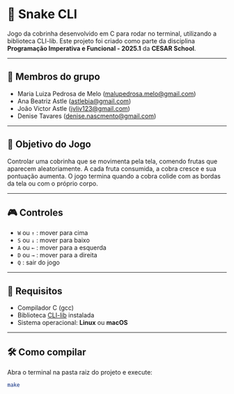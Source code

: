 # 🐍 Snake CLI

Jogo da cobrinha desenvolvido em C para rodar no terminal, utilizando a biblioteca CLI-lib. Este projeto foi criado como parte da disciplina **Programação Imperativa e Funcional - 2025.1** da **CESAR School**.

---

## 👥 Membros do grupo

- Maria Luiza Pedrosa de Melo (malupedrosa.melo@gmail.com)
- Ana Beatriz Astle (astlebia@gmail.com)
- João Victor Astle (jvliv123@gmail.com)
- Denise Tavares (denise.nascmento@gmail.com)

---

## 🎯 Objetivo do Jogo

Controlar uma cobrinha que se movimenta pela tela, comendo frutas que aparecem aleatoriamente. A cada fruta consumida, a cobra cresce e sua pontuação aumenta. O jogo termina quando a cobra colide com as bordas da tela ou com o próprio corpo.

---

## 🎮 Controles

- `W` ou `↑` : mover para cima  
- `S` ou `↓` : mover para baixo  
- `A` ou `←` : mover para a esquerda  
- `D` ou `→` : mover para a direita  
- `Q` : sair do jogo

---

## 🧱 Requisitos

- Compilador C (gcc)
- Biblioteca [CLI-lib](https://github.com/CESARBR/cli-lib) instalada
- Sistema operacional: **Linux** ou **macOS**

---

## 🛠️ Como compilar

Abra o terminal na pasta raiz do projeto e execute:

```bash
make
